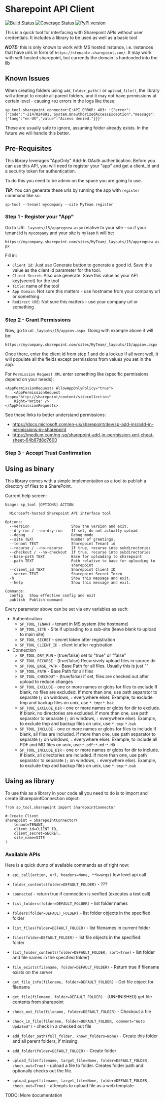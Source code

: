 # Sharepoint API Client

[![Build Status](https://app.travis-ci.com/mlasevich/sharepoint-tool.svg?branch=main)](https://app.travis-ci.com/mlasevich/sharepoint-tool)
[![Coverage Status](https://coveralls.io/repos/github/mlasevich/sharepoint-tool/badge.svg?branch=main)](https://coveralls.io/github/mlasevich/sharepoint-tool?branch=main)
[![PyPI version](https://badge.fury.io/py/sharepoint-tool.svg)](https://badge.fury.io/py/sharepoint-tool)



This is a quick tool for interfacing with Sharepoint APIs without user
credentials. It includes a library to be used as well as a basic tool

***NOTE:*** this is only known to work with MS hosted instance, i.e. 
instances that have urls in form of `https://<tenant>.sharepoint.com/`.
It may work with self-hosted sharepoint, but currently the domain is 
hardcoded into the lib

## Known Issues

When creating folders using `add_folder_path()` or `upload_file()`, the
library will attempt to create all parent folders, and it may not have
permissions at certain level - causing `403` errors in the logs like these:

```
sp_tool.sharepoint.connector:E:API ERROR: 403: '{"error":{"code":"-2147024891, System.UnauthorizedAccessException","message":{"lang":"en-US","value":"Access denied."}}}'
```

These are usually safe to ignore, assuming folder already exists. In the future
we will handle this better.

## Pre-Requisites

This library leverages "AppOnly" Add-In OAuth authentication. Before you
can use this API, you will need to register your "app" and get a client_id
and a security token for authentication.

To do this you need to be admin on the space you are going to use.

***TIP***: You can generate these urls by running the app with `register` 
command like so:

    sp-tool --tenant mycompany --site MyTeam register

### Step 1 - Register your "App"

Go to URI `_layouts/15/appregnew.aspx` relative to your site - so if your 
tenant id is `mycompany` and your site is `MyTeam` it will be:

`https://mycompany.sharepoint.com/sites/MyTeam/_layouts/15/appregnew.aspx`

Fill in:
* `Client Id`: Just use Generate button to generate a good id. Save this 
  value as the client id parameter for the tool.
* `Client Secret`: Also use generate. Save this value as your API key(secret)
  for the tool
* `Title`: name of the tool
* `App Domain`: Not sure this matters - use hostname from your company url 
  or something
* `Redirect URI`: Not sure this matters - use your company url or something


### Step 2 - Grant Permissions

Now, go to uri `_layouts/15/appinv.aspx`. Going with example above it will be:

`https://mycompany.sharepoint.com/sites/MyTeam/_layouts/15/appinv.aspx`

Once there, enter the client id from step 1 and do a lookup
If all went well, it will populate all the fields except permissions
from values you set in the app.

For `Permission Request XML` enter something like (specific permissions 
depend on your needs):

```
<AppPermissionRequests AllowAppOnlyPolicy="true">  
    <AppPermissionRequest Scope="http://sharepoint/content/sitecollection" 
    Right="Write" />
</AppPermissionRequests>

```
See these links to better understand permissions:

* https://docs.microsoft.com/en-us/sharepoint/dev/sp-add-ins/add-in-permissions-in-sharepoint
* https://medium.com/ng-sp/sharepoint-add-in-permission-xml-cheat-sheet-64b87d8d7600

### Step 3 - Accept Trust Confirmation
## Using as binary

This library comes with a simple implementation as a tool to publish a 
directory of files to a SharePoint. 

Current help screen:

```
Usage: sp_tool [OPTIONS] ACTION

  Microsoft-hosted Sharepoint API interface tool

Options:
  --version                   Show the version and exit.
  --dry-run / --no-dry-run    If set, do not actually upload
  --debug                     Debug mode
  --site TEXT                 Number of greetings.
  --tenant TEXT               Sharepoint Tenant id
  --recurse / --no-recurse    If true, recurse into subdirectories
  --checkout / --no-checkout  If true, recurse into subdirectories
  --base-path TEXT            Base for uploading to sharepoint
  --path TEXT                 Path relative to base for uploading to
                              sharepoint
  --client_id TEXT            Sharepoint Client ID
  --secret TEXT               Sharepoint Secret Token
  -h                          Show this message and exit.
  --help                      Show this message and exit.

Commands:
  config   Show effective config and exit
  publish  Publish command

```

Every parameter above can be set via env variables as such:

* Authentication
    * `SP_TOOL_TENANT` - tenant in MS system (the hostname)
    * `SP_TOOL_SITE` - Site if uploading to a sub-site (leave blank to 
      upload to main site)
    * `SP_TOOL_SECRET` - secret token after registration
    * `SP_TOOL_CLIENT_ID` - client id after registration
* Connection
    * `SP_TOOL_DRY_RUN` - (true/false) set to "true" or "false" 
    * `SP_TOOL_RECURSE` - (true/false) Recursively upload files in source dir
    * `SP_TOOL_BASE_PATH` - Base Path for all files. Usually this is just ""
    * `SP_TOOL_PATH` - Base Path for all files
    * `SP_TOOL_CHECKOUT` - (true/false) if set, files are checked out
      after upload to reduce changes
    * `SP_TOOL_EXCLUDE` - one or more names or globs for files to exclude
      If blank, no files are excluded. If more than one, use path
      separator to separate (`;` on windows, `:` everywhere else).
      Example, to exclude tmp and backup files on unix, use `*.tmp:*.bak`
    * `SP_TOOL_EXCLUDE_DIR` - one or more names or globs for dir to
      exclude. If blank, no directories are excluded. if more than one,
      use path separator to separate (`;` on windows, `:` everywhere
      else). Example, to exclude tmp and backup files on unix, use
      `*.tmp:*.bak`
    * `SP_TOOL_INCLUDE` - one or more names or globs for files to include
      If blank, all files are included. If more than one, use path
      separator to separate (`;` on windows, `:` everywhere else).
      Example, to include all PDF and MD files on unix, 
      use `*.pdf:*.md:*.MD`
    * `SP_TOOL_INCLUDE_DIR` - one or more names or globs for dir to
      include. If blank, all directories are included. If more than one,
      use path separator to separate (`;` on windows, `:` everywhere
      else). Example, to exclude tmp and backup files on unix, use
      `*.tmp:*.bak`


## Using as library

To use this as a library in your code all you need to do is to
import and create SharepointConnection object:

```
from sp_tool.sharepoint import SharepointConnector

# Create Client
sharepoint = SharepointConnector(
    tenant=TENANT,
    client_id=CLIENT_ID,
    client_secret=SECRET,
    site_name=SITE
)

```

### Available APIs

Here is a quick dump of available commands as of right now:

* `api_call(action, url, headers=None, **kwargs)` low level api call
* `folder_contents(folder=DEFAULT_FOLDER)` -  ???
* `connected` - return true if connection is verified (executes a test call)

* `list_folders(folder=DEFAULT_FOLDER)` -  list folder names
* `folders(folder=DEFAULT_FOLDER)` -  list folder objects in the specified  
  folder

* `list_files(folder=DEFAULT_FOLDER)` -  list filenames in current folder
* `files(folder=DEFAULT_FOLDER)` -  list file objects in the specified  
  folder

* `list_folder_contents(folder=DEFAULT_FOLDER, sort=True)` -  list folder 
  and file names in the specified folder)

* `file_exists(filename, folder=DEFAULT_FOLDER)` -  Return true if filename 
  exists on the server
* `get_file_info(filename, folder=DEFAULT_FOLDER)` -  Get file object for 
  filename
* `get_file(filename, folder=DEFAULT_FOLDER)` -  (UNFINISHED) get file contents 
  from sharepoint
* `check_out_file(filename, folder=DEFAULT_FOLDER)` -  Checkout a  file
* `check_in_file(filename, folder=DEFAULT_FOLDER, comment="Auto Updated")` - 
  check in a checked out file
* `add_folder_path(full_folder, known_folders=None)` -  Create this folder 
  and all parent folders, if missing
* `add_folder(folder=DEFAULT_FOLDER)` -  Create folder
* `upload_file(filename, target_file=None, folder=DEFAULT_FOLDER, check_out=True)` - upload a file to folder. Creates folder path and 
  optionally checks out the file.
* `upload_page(filename, target_file=None, folder=DEFAULT_FOLDER, 
  check_out=True)` - attempts to upload file as a web template

TODO: More documentation
